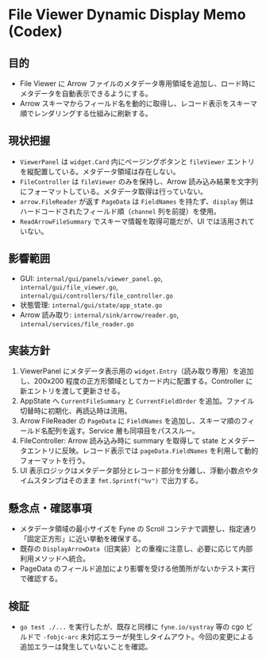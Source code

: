 # File Viewer Dynamic Display Memo (Codex)

## 目的
- File Viewer に Arrow ファイルのメタデータ専用領域を追加し、ロード時にメタデータを自動表示できるようにする。
- Arrow スキーマからフィールド名を動的に取得し、レコード表示をスキーマ順でレンダリングする仕組みに刷新する。

## 現状把握
- `ViewerPanel` は `widget.Card` 内にページングボタンと `fileViewer` エントリを縦配置している。メタデータ領域は存在しない。
- `FileController` は `fileViewer` のみを保持し、Arrow 読み込み結果を文字列にフォーマットしている。メタデータ取得は行っていない。
- `arrow.FileReader` が返す `PageData` は `FieldNames` を持たず、`display` 側はハードコードされたフィールド順（`channel` 列を前提）を使用。
- `ReadArrowFileSummary` でスキーマ情報を取得可能だが、UI では活用されていない。

## 影響範囲
- GUI: `internal/gui/panels/viewer_panel.go`, `internal/gui/file_viewer.go`, `internal/gui/controllers/file_controller.go`
- 状態管理: `internal/gui/state/app_state.go`
- Arrow 読み取り: `internal/sink/arrow/reader.go`, `internal/services/file_reader.go`

## 実装方針
1. ViewerPanel にメタデータ表示用の `widget.Entry`（読み取り専用）を追加し、200x200 程度の正方形領域としてカード内に配置する。Controller に新エントリを渡して更新させる。
2. AppState へ `CurrentFileSummary` と `CurrentFieldOrder` を追加。ファイル切替時に初期化、再読込時は流用。
3. Arrow FileReader の `PageData` に `FieldNames` を追加し、スキーマ順のフィールド名配列を返す。Service 層も同項目をパススルー。
4. FileController: Arrow 読み込み時に summary を取得して state とメタデータエントリに反映。レコード表示では `pageData.FieldNames` を利用して動的フォーマットを行う。
5. UI 表示ロジックはメタデータ部分とレコード部分を分離し、浮動小数点やタイムスタンプはそのまま `fmt.Sprintf("%v")` で出力する。

## 懸念点・確認事項
- メタデータ領域の最小サイズを Fyne の Scroll コンテナで調整し、指定通り「固定正方形」に近い挙動を確保する。
- 既存の `DisplayArrowData`（旧実装）との重複に注意し、必要に応じて内部利用メソッドへ統合。
- PageData のフィールド追加により影響を受ける他箇所がないかテスト実行で確認する。


## 検証
- `go test ./...` を実行したが、既存と同様に `fyne.io/systray` 等の cgo ビルドで `-fobjc-arc` 未対応エラーが発生しタイムアウト。今回の変更による追加エラーは発生していないことを確認。

